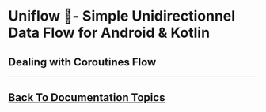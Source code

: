
# Uniflow 🦄- Simple Unidirectionnel Data Flow for Android & Kotlin

## Dealing with Coroutines Flow

----

## [Back To Documentation Topics](../README.md#getting-started--documentation-)


